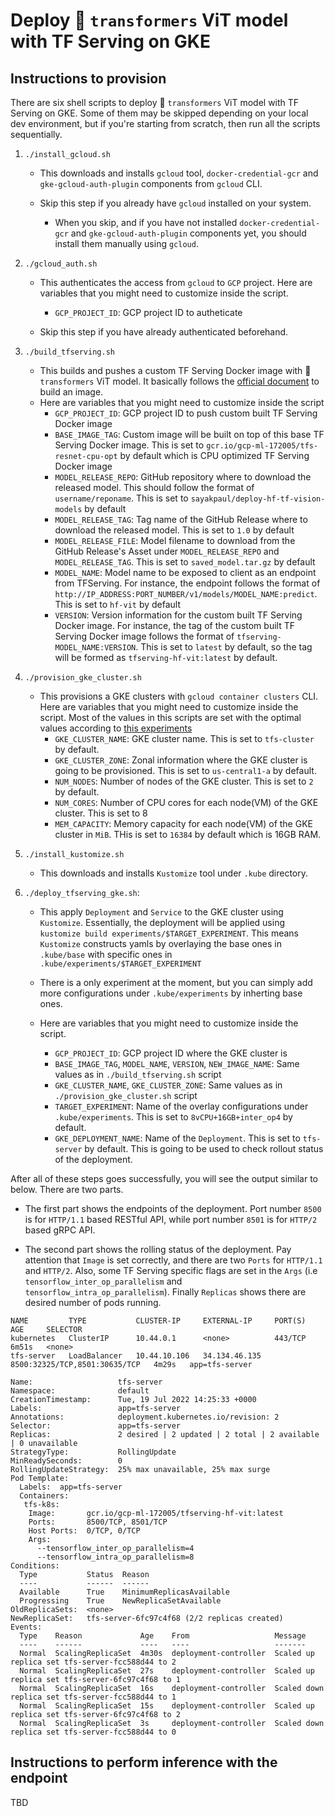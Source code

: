 # Deploy 🤗 `transformers` ViT model with TF Serving on GKE

## Instructions to provision

There are six shell scripts to deploy 🤗 `transformers` ViT model with TF Serving on GKE. Some of them may be skipped depending on your local dev environment, but if you're starting from scratch, then run all the scripts sequentially.

1. `./install_gcloud.sh`
    - This downloads and installs `gcloud` tool, `docker-credential-gcr` and `gke-gcloud-auth-plugin` components from `gcloud` CLI. 
  
    - Skip this step if you already have `gcloud` installed on your system. 
      - When you skip, and if you have not installed `docker-credential-gcr` and `gke-gcloud-auth-plugin` components yet, you should install them manually using `gcloud`.

2. `./gcloud_auth.sh`
    - This authenticates the access from `gcloud` to `GCP` project. Here are variables that you might need to customize inside the script.
      - `GCP_PROJECT_ID`: GCP project ID to autheticate

    - Skip this step if you have already authenticated beforehand.

3. `./build_tfserving.sh`
    - This builds and pushes a custom TF Serving Docker image with 🤗 `transformers` ViT model. It basically follows the [official document](https://www.tensorflow.org/tfx/serving/docker) to build an image.
    - Here are variables that you might need to customize inside the script
        - `GCP_PROJECT_ID`: GCP project ID to push custom built TF Serving Docker image
        - `BASE_IMAGE_TAG`: Custom image will be built on top of this base TF Serving Docker image. This is set to `gcr.io/gcp-ml-172005/tfs-resnet-cpu-opt` by default which is CPU optimized TF Serving Docker image
        - `MODEL_RELEASE_REPO`: GitHub repository where to download the released model. This should follow the format of `username/reponame`. This is set to `sayakpaul/deploy-hf-tf-vision-models` by default
        - `MODEL_RELEASE_TAG`: Tag name of the GitHub Release where to download the released model. This is set to `1.0` by default
        - `MODEL_RELEASE_FILE`: Model filename to download from the GitHub Release's Asset under `MODEL_RELEASE_REPO` and `MODEL_RELEASE_TAG`. This is set to `saved_model.tar.gz` by default
        - `MODEL_NAME`: Model name to be exposed to client as an endpoint from TFServing. For instance, the endpoint follows the format of `http://IP_ADDRESS:PORT_NUMBER/v1/models/MODEL_NAME:predict`. This is set to `hf-vit` by default
        - `VERSION`: Version information for the custom built TF Serving Docker image. For instance, the tag of the custom built TF Serving Docker image follows the format of `tfserving-MODEL_NAME:VERSION`. This is set to `latest` by default, so the tag will be formed as `tfserving-hf-vit:latest` by default.

4. `./provision_gke_cluster.sh`
    - This provisions a GKE clusters with `gcloud container clusters` CLI. Here are variables that you might need to customize inside the script. Most of the values in this scripts are set with the optimal values according to [this experiments](https://github.com/deep-diver/ml-deployment-k8s-tfserving)
      - `GKE_CLUSTER_NAME`: GKE cluster name. This is set to `tfs-cluster` by default.
      - `GKE_CLUSTER_ZONE`: Zonal information where the GKE cluster is going to be provisioned. This is set to `us-central1-a` by default.
      - `NUM_NODES`: Number of nodes of the GKE cluster. This is set to `2` by default.
      - `NUM_CORES`: Number of CPU cores for each node(VM) of the GKE cluster. This is set to 8
      - `MEM_CAPACITY`: Memory capacity for each node(VM) of the GKE cluster in `MiB`. THis is set to `16384` by default which is 16GB RAM.

5. `./install_kustomize.sh`
    - This downloads and installs `Kustomize` tool under `.kube` directory.

6. `./deploy_tfserving_gke.sh`: 
    - This apply `Deployment` and `Service` to the GKE cluster using `Kustomize`. Essentially, the deployment will be applied using `kustomize build experiments/$TARGET_EXPERIMENT`. This means `Kustomize` constructs yamls by overlaying the base ones in `.kube/base` with specific ones in `.kube/experiments/$TARGET_EXPERIMENT`

    - There is a only experiment at the moment, but you can simply add more configurations under `.kube/experiments` by inherting base ones.
    
    - Here are variables that you might need to customize inside the script.
      - `GCP_PROJECT_ID`: GCP project ID where the GKE cluster is
      - `BASE_IMAGE_TAG`, `MODEL_NAME`, `VERSION`, `NEW_IMAGE_NAME`: Same values as in `./build_tfserving.sh` script
      - `GKE_CLUSTER_NAME`, `GKE_CLUSTER_ZONE`: Same values as in `./provision_gke_cluster.sh` script
      - `TARGET_EXPERIMENT`: Name of the overlay configurations under `.kube/experiments`. This is set to `8vCPU+16GB+inter_op4` by default.
      - `GKE_DEPLOYMENT_NAME`: Name of the `Deployment`. This is set to `tfs-server` by default. This is going to be used to check rollout status of the deployment. 

After all of these steps goes successfully, you will see the output similar to below. There are two parts. 
- The first part shows the endpoints of the deployment. Port number `8500` is for `HTTP/1.1` based RESTful API, while port number `8501` is for `HTTP/2` based gRPC API. 

- The second part shows the rolling status of the deployment. Pay attention that `Image` is set correctly, and there are two `Ports` for `HTTP/1.1` and `HTTP/2`. Also, some TF Serving specific flags are set in the `Args` (i.e `tensorflow_inter_op_parallelism` and `tensorflow_intra_op_parallelism`). Finally `Replicas` shows there are desired number of pods running. 

```
NAME         TYPE           CLUSTER-IP     EXTERNAL-IP     PORT(S)                         AGE     SELECTOR
kubernetes   ClusterIP      10.44.0.1      <none>          443/TCP                         6m51s   <none>
tfs-server   LoadBalancer   10.44.10.106   34.134.46.135   8500:32325/TCP,8501:30635/TCP   4m29s   app=tfs-server

Name:                   tfs-server
Namespace:              default
CreationTimestamp:      Tue, 19 Jul 2022 14:25:33 +0000
Labels:                 app=tfs-server
Annotations:            deployment.kubernetes.io/revision: 2
Selector:               app=tfs-server
Replicas:               2 desired | 2 updated | 2 total | 2 available | 0 unavailable
StrategyType:           RollingUpdate
MinReadySeconds:        0
RollingUpdateStrategy:  25% max unavailable, 25% max surge
Pod Template:
  Labels:  app=tfs-server
  Containers:
   tfs-k8s:
    Image:       gcr.io/gcp-ml-172005/tfserving-hf-vit:latest
    Ports:       8500/TCP, 8501/TCP
    Host Ports:  0/TCP, 0/TCP
    Args:
      --tensorflow_inter_op_parallelism=4
      --tensorflow_intra_op_parallelism=8
Conditions:
  Type           Status  Reason
  ----           ------  ------
  Available      True    MinimumReplicasAvailable
  Progressing    True    NewReplicaSetAvailable
OldReplicaSets:  <none>
NewReplicaSet:   tfs-server-6fc97c4f68 (2/2 replicas created)
Events:
  Type    Reason             Age    From                   Message
  ----    ------             ----   ----                   -------
  Normal  ScalingReplicaSet  4m30s  deployment-controller  Scaled up replica set tfs-server-fcc588d44 to 2
  Normal  ScalingReplicaSet  27s    deployment-controller  Scaled up replica set tfs-server-6fc97c4f68 to 1
  Normal  ScalingReplicaSet  16s    deployment-controller  Scaled down replica set tfs-server-fcc588d44 to 1
  Normal  ScalingReplicaSet  15s    deployment-controller  Scaled up replica set tfs-server-6fc97c4f68 to 2
  Normal  ScalingReplicaSet  3s     deployment-controller  Scaled down replica set tfs-server-fcc588d44 to 0

```

## Instructions to perform inference with the endpoint

TBD
